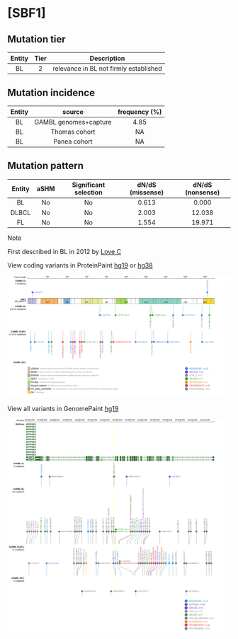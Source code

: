 # [SBF1]

## Mutation tier

|Entity|Tier|Description                           |
|:------:|:----:|--------------------------------------|
|BL    |2   |relevance in BL not firmly established|
## Mutation incidence

|Entity|source               |frequency (%)|
|:------:|:---------------------:|:-------------:|
|BL    |GAMBL genomes+capture|4.85         |
|BL    |Thomas cohort        |  NA         |
|BL    |Panea cohort         |  NA         |

## Mutation pattern

|Entity|aSHM|Significant selection|dN/dS (missense)|dN/dS (nonsense)|
|:------:|:----:|:---------------------:|:----------------:|:----------------:|
|BL    |No  |No                   |0.613           | 0.000          |
|DLBCL |No  |No                   |2.003           |12.038          |
|FL    |No  |No                   |1.554           |19.971          |


> [!NOTE]
> First described in BL in 2012 by [Love C](https://pubmed.ncbi.nlm.nih.gov/23143597)

View coding variants in ProteinPaint [hg19](https://www.bcgsc.ca/downloads/morinlab/GAMBL/test/genes/SBF1_protein.html)  or [hg38](https://www.bcgsc.ca/downloads/morinlab/GAMBL/test/genes/SBF1_protein_hg38.html)

![image](images/proteinpaint/SBF1_NM_002972.svg)

View all variants in GenomePaint [hg19](https://www.bcgsc.ca/downloads/morinlab/GAMBL/test/genes/SBF1.html)

![image](images/proteinpaint/SBF1.svg)
